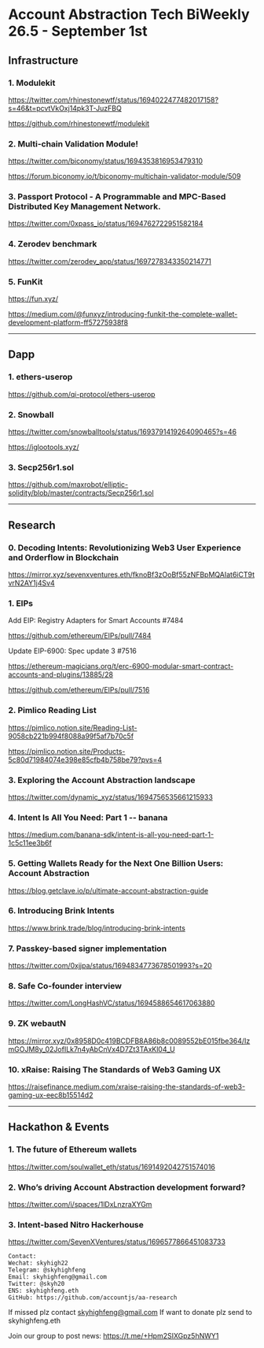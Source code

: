 # Account Abstraction Tech BiWeekly 26.5 - September 1st


## Infrastructure

### 1. Modulekit

https://twitter.com/rhinestonewtf/status/1694022477482017158?s=46&t=pcvtVkOxj14pk3T-JuzFBQ

https://github.com/rhinestonewtf/modulekit

### 2. Multi-chain Validation Module!

https://twitter.com/biconomy/status/1694353816953479310

https://forum.biconomy.io/t/biconomy-multichain-validator-module/509

### 3. Passport Protocol - A Programmable and MPC-Based Distributed Key Management Network.

https://twitter.com/0xpass_io/status/1694762722951582184

### 4. Zerodev benchmark

https://twitter.com/zerodev_app/status/1697278343350214771

### 5. FunKit

https://fun.xyz/

https://medium.com/@funxyz/introducing-funkit-the-complete-wallet-development-platform-ff57275938f8


---

## Dapp

### 1. ethers-userop

https://github.com/qi-protocol/ethers-userop

### 2. Snowball

https://twitter.com/snowballtools/status/1693791419264090465?s=46

https://iglootools.xyz/

### 3. Secp256r1.sol

https://github.com/maxrobot/elliptic-solidity/blob/master/contracts/Secp256r1.sol

---
## Research

### 0. Decoding Intents: Revolutionizing Web3 User Experience and Orderflow in Blockchain

https://mirror.xyz/sevenxventures.eth/fknoBf3zOoBf55zNFBpMQAIat6iCT9tvrN2AY1j4Sv4
### 1. EIPs

Add EIP: Registry Adapters for Smart Accounts #7484

https://github.com/ethereum/EIPs/pull/7484

Update EIP-6900: Spec update 3 #7516

https://ethereum-magicians.org/t/erc-6900-modular-smart-contract-accounts-and-plugins/13885/28

https://github.com/ethereum/EIPs/pull/7516

### 2. Pimlico Reading List

https://pimlico.notion.site/Reading-List-9058cb221b994f8088a99f5af7b70c5f

https://pimlico.notion.site/Products-5c80d71984074e398e85cfb4b758be79?pvs=4

### 3. Exploring the Account Abstraction landscape

https://twitter.com/dynamic_xyz/status/1694756535661215933

### 4. Intent Is All You Need: Part 1 -- banana

https://medium.com/banana-sdk/intent-is-all-you-need-part-1-1c5c11ee3b6f


### 5. Getting Wallets Ready for the Next One Billion Users: Account Abstraction

https://blog.getclave.io/p/ultimate-account-abstraction-guide

### 6. Introducing Brink Intents

https://www.brink.trade/blog/introducing-brink-intents

### 7. Passkey-based signer implementation

https://twitter.com/0xjjpa/status/1694834773678501993?s=20

### 8. Safe Co-founder interview

https://twitter.com/LongHashVC/status/1694588654617063880

### 9. ZK webautN

https://mirror.xyz/0x8958D0c419BCDFB8A86b8c0089552bE015fbe364/IzmGOJM8y_02JofILk7n4yAbCnVx4D7Zt3TAxKl04_U

### 10. xRaise: Raising The Standards of Web3 Gaming UX

https://raisefinance.medium.com/xraise-raising-the-standards-of-web3-gaming-ux-eec8b15514d2



---
## Hackathon & Events

### 1. The future of Ethereum wallets

https://twitter.com/soulwallet_eth/status/1691492042751574016

### 2. Who’s driving Account Abstraction development forward?

https://twitter.com/i/spaces/1lDxLnzraXYGm

### 3. Intent-based Nitro Hackerhouse

https://twitter.com/SevenXVentures/status/1696577866451083733



```
Contact:
Wechat: skyhigh22
Telegram: @skyhighfeng
Email: skyhighfeng@gmail.com
Twitter: @skyh20
ENS: skyhighfeng.eth
GitHub: https://github.com/accountjs/aa-research
```

If missed plz contact skyhighfeng@gmail.com
If want to donate plz send to skyhighfeng.eth

Join our group to post news: https://t.me/+Hpm2SIXGpz5hNWY1